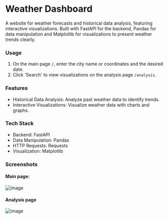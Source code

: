 # Weather Dashboard

A website for weather forecasts and historical data analysis, featuring interactive visualizations. Built with FastAPI for the backend, Pandas for data manipulation and Matplotlib for visualizations to present weather trends clearly.


### Usage

1. On the main page ```/```, enter the city name or coordinates and the desired date.
2. Click 'Search' to view visualizations on the analysis page ```/analysis```.

### Features

- Historical Data Analysis: Analyze past weather data to identify trends.
- Interactive Visualizations: Visualize weather data with charts and graphs.

### Tech Stack

- Backend: FastAPI
- Data Manipulation: Pandas
- HTTP Requests: Requests
- Visualization: Matplotlib

### Screenshots

#### Main page:
![image](https://github.com/Coraxode/weatherapp/assets/119138122/67b49862-dac5-4060-9fa0-1d54075ec1f3)

#### Analysis page
![image](https://github.com/Coraxode/weatherapp/assets/119138122/8ed9d275-4d95-4785-8602-7ee496a25381)